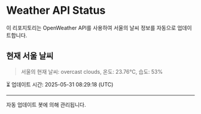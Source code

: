 
# Weather API Status

이 리포지토리는 OpenWeather API를 사용하여 서울의 날씨 정보를 자동으로 업데이트합니다.

## 현재 서울 날씨
> 서울의 현재 날씨: overcast clouds, 온도: 23.76°C, 습도: 53%

⏳ 업데이트 시간: 2025-05-31 08:29:18 (UTC)

---
자동 업데이트 봇에 의해 관리됩니다.
